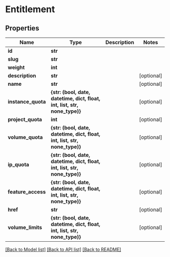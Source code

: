 # Entitlement


## Properties
Name | Type | Description | Notes
------------ | ------------- | ------------- | -------------
**id** | **str** |  | 
**slug** | **str** |  | 
**weight** | **int** |  | 
**description** | **str** |  | [optional] 
**name** | **str** |  | [optional] 
**instance_quota** | **{str: (bool, date, datetime, dict, float, int, list, str, none_type)}** |  | [optional] 
**project_quota** | **int** |  | [optional] 
**volume_quota** | **{str: (bool, date, datetime, dict, float, int, list, str, none_type)}** |  | [optional] 
**ip_quota** | **{str: (bool, date, datetime, dict, float, int, list, str, none_type)}** |  | [optional] 
**feature_access** | **{str: (bool, date, datetime, dict, float, int, list, str, none_type)}** |  | [optional] 
**href** | **str** |  | [optional] 
**volume_limits** | **{str: (bool, date, datetime, dict, float, int, list, str, none_type)}** |  | [optional] 

[[Back to Model list]](../README.md#documentation-for-models) [[Back to API list]](../README.md#documentation-for-api-endpoints) [[Back to README]](../README.md)


